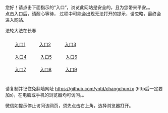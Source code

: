 您好！请点击下面指示的“入口”，浏览此网站是安全的，且为您带来平安。。 <br/>
点击入口后，请耐心等待， 过程中可能会出现无法打开的提示，请忽略，最终会进入网站. </br>

法轮大法在长春<br/>
<div style="padding:10px"><a style="margin:20px" target="_blank" href="https://d1dvhrszxqap2o.cloudfront.net/2Qpsp?pxxmgw" id="ccLink1" rel="nofollow">入口1</a> <a target="_blank" style="margin:20px" href="https://d1cbgrv3laxx5u.cloudfront.net/2Qpsp?ixrst" id="ccLink2" rel="nofollow">入口2</a> <a style="margin:20px" target="_blank" href="https://d14mxbwj73ioe4.cloudfront.net/2Qpsp?wdewq" id="ccLink3" rel="nofollow">入口3</a></div>

<div style="padding:10px" ><a style="margin:20px" target="_blank" href="https://d1dvhrszxqap2o.cloudfront.net/2Qpsp?pxxmgw" id="ccLink4" rel="nofollow">入口4</a> <a style="margin:20px" href="https://d1cbgrv3laxx5u.cloudfront.net/2Qpsp?ixrst" target="_blank" id="ccLink5" rel="nofollow">入口5</a> <a style="margin:20px" href="https://d14mxbwj73ioe4.cloudfront.net/2Qpsp?wdewq" target="_blank" id="ccLink6" rel="nofollow">入口6</a></div>

<div style="padding:10px"><a style="margin:20px" target="_blank" href="https://d1dvhrszxqap2o.cloudfront.net/2Qpsp?pxxmgw" id="ccLink7" rel="nofollow">入口7</a> <a style="margin:20px" href="https://d1cbgrv3laxx5u.cloudfront.net/2Qpsp?ixrst" target="_blank" id="ccLink8" rel="nofollow">入口8</a> <a style="margin:20px" target="_blank" href="https://d14mxbwj73ioe4.cloudfront.net/2Qpsp?wdewq" id="ccLink9" rel="nofollow">入口9</a></div>

<br/>



请复制并记住免翻墙网址 https://github.com/yntd/changchunzx (http后一定要加s)，在电脑或手机的浏览器均可访问。。<br/>

微信如提示停止访问该网页，须先点击右上角，选择浏览器打开。
